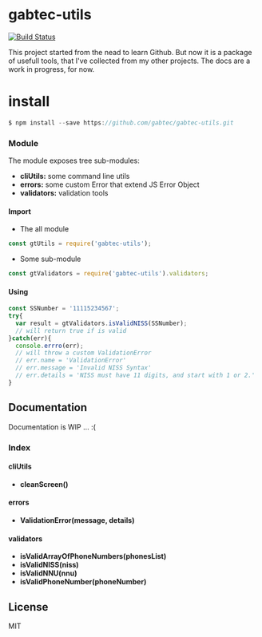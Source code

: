 # gabtec-utils

[![Build Status](https://travis-ci.org/gabtec/gabtec-utils.svg?branch=master)](https://travis-ci.org/gabtec/gabtec-utils)

This project started from the nead to learn Github.
But now it is a package of usefull tools, that I've collected from my other projects.
The docs are a work in progress, for now.

# install

```javascript
$ npm install --save https://github.com/gabtec/gabtec-utils.git
```

### Module

The module exposes tree sub-modules:
- **cliUtils:** some command line utils
- **errors:** some custom Error that extend JS Error Object
- **validators:** validation tools

#### Import

* The all module

```js
const gtUtils = require('gabtec-utils');
```

* Some sub-module

```js
const gtValidators = require('gabtec-utils').validators;
```

#### Using

```js
const SSNumber = '11115234567';
try{
  var result = gtValidators.isValidNISS(SSNumber);
  // will return true if is valid
}catch(err){
  console.errro(err);
  // will throw a custom ValidationError
  // err.name = 'ValidationError'
  // err.message = 'Invalid NISS Syntax'
  // err.details = 'NISS must have 11 digits, and start with 1 or 2.'
}

```

## Documentation

Documentation is WIP ...  :(

### Index

#### cliUtils

- **cleanScreen()**

#### errors

- **ValidationError(message, details)**

#### validators

- **isValidArrayOfPhoneNumbers(phonesList)**
- **isValidNISS(niss)**
- **isValidNNU(nnu)**
- **isValidPhoneNumber(phoneNumber)**

## License

MIT